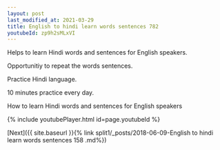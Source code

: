 ```yaml
---
layout: post
last_modified_at: 2021-03-29
title: English to hindi learn words sentences 782 
youtubeId: zp9h2sMLxVI
---
```

 
 
Helps to learn Hindi words and sentences for English speakers.

Opportunitiy to repeat the words sentences. 

Practice Hindi language. 
 
10 minutes practice every day. 
 
How to learn Hindi words and sentences for English speakers 
 
{% include youtubePlayer.html id=page.youtubeId %}
 
 
[Next]({{ site.baseurl }}{% link  split1/_posts/2018-06-09-English to hindi learn words sentences 158 .md%})
 
